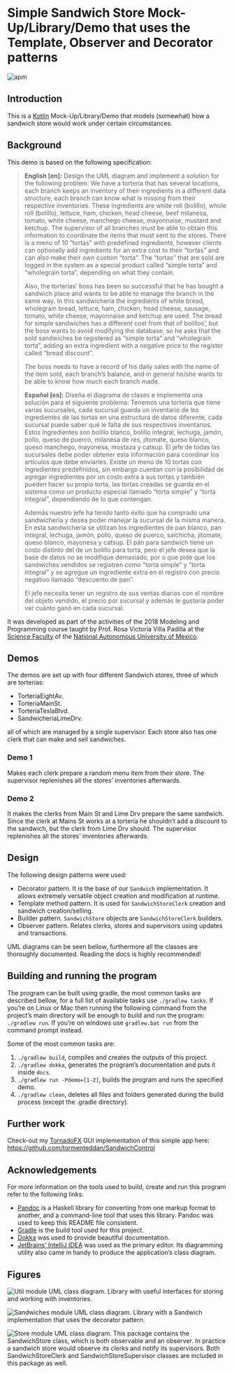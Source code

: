 # Simple Sandwich Store Mock-Up/Library/Demo that uses the Template, Observer and Decorator patterns

![apm](https://img.shields.io/apm/l/vim-mode.svg) 

## Introduction

This is a [Kotlin](https://kotlinlang.org) Mock-Up/Library/Demo that
models (somewhat) how a sandwich store would work under certain
circumstances.

## Background

This demo is based on the following specification:

> **English \[en\]:** Design the UML diagram and implement a solution
> for the following problem: We have a tortería that has several
> locations, each branch keeps an inventory of their ingredients in a
> different data structure, each branch can know what is missing from
> their respective inventories. These ingredients are white roll
> (bolillo), whole roll (bolillo), lettuce, ham, chicken, head cheese,
> beef milanesa, tomato, white cheese, manchego cheese, mayonnaise,
> mustard and ketchup. The supervisor of all branches must be able to
> obtain this information to coordinate the items that must sent to the
> stores. There is a menu of 10 “tortas” with predefined ingredients,
> however clients can optionally add ingredients for an extra cost to
> their “tortas” and can also make their own custom “torta”. The
> “tortas” that are sold are logged in the system as a special
> product called “simple torta” and “wholegrain torta”, depending on
> what they contain.
> 
> Also, the torterias’ boss has been so successful that he has bought a
> sandwich place and wants to be able to manage the branch in the same
> way. In this sandwichería the ingredients of white bread, wholegrain
> bread, lettuce, ham, chicken, head cheese, sausage, tomato, white
> cheese, mayonnaise and ketchup are used. The bread for simple
> sandwiches has a different cost from that of bolillos’, but the boss
> wants to avoid modifying the database, so he asks that the sold
> sandwiches be registered as “simple torta” and “wholegrain torta”,
> adding an extra ingredient with a negative price to the register
> called “bread discount”.
> 
> The boss needs to have a record of his daily sales with the name of
> the item sold, each branch’s balance, and in general he/she wants to
> be able to know how much each branch made.
> 
> **Español \[es\]:** Diseña el diagrama de clases e implementa una
> solución para el siguiente problema: Tenemos una tortería que tiene
> varias sucursales, cada sucursal guarda un inventario de los
> ingredientes de las tortas en una estructura de datos diferente, cada
> sucursal puede saber qué le falta de sus respectivos inventarios.
> Estos ingredientes son bolillo blanco, bolillo integral, lechuga,
> jamón, pollo, queso de puerco, milanesa de res, jitomate, queso
> blanco, queso manchego, mayonesa, mostaza y catsup. El jefe de todas
> las sucursales debe poder obtener esta información para coordinar los
> artículos que debe enviarles. Existe un menú de 10 tortas con
> ingredientes predefinidos, sin embargo cuentan con la posibilidad de
> agregar ingredientes por un costo extra a sus tortas y también pueden
> hacer su propia torta, las tortas creadas se guarda en el sistema como
> un producto especial llamado “torta simple” y “torta integral”,
> dependiendo de lo que contengan.
> 
> Además nuestro jefe ha tenido tanto éxito que ha comprado una
> sandwichería y desea poder manejar la sucursal de la misma manera. En
> esta sandwichería se utilizan los ingredientes de pan blanco, pan
> integral, lechuga, jamón, pollo, queso de puerco, salchicha, jitomate,
> queso blanco, mayonesa y catsup. El pan para sandwich tiene un costo
> distinto del de un bolillo para torta, pero el jefe desea que la base
> de datos no se modifique demasiado, por o que pide que los sandwiches
> vendidos se registren como “torta simple” y “torta integral” y se
> agregue un ingrediente extra en el registro con precio negativo
> llamado “descuento de pan”.
> 
> El jefe necesita tener un registro de sus ventas diarias con el nombre
> del objeto vendido, el precio por sucursal y además le gustaría poder
> ver cuánto ganó en cada sucursal.

It was developed as part of the activities of the 2018 Modeling and
Programming course taught by Prof. Rosa Victoria Villa Padilla at the
[Science Faculty](http://www.fciencias.unam.mx/) of the [National
Autonomous University of Mexico](https://www.unam.mx/).

## Demos

The demos are set up with four different Sandwich stores, three of which
are torterías:

  - TorteriaEightAv.
  - TorteriaMainSt.
  - TorteriaTeslaBlvd.
  - SandwicheriaLimeDrv.

all of which are managed by a single supervisor. Each store also has one
clerk that can make and sell sandwiches.

### Demo 1

Makes each clerk prepare a random menu item from their store. The
supervisor replenishes all the stores’ inventories afterwards.

### Demo 2

It makes the clerks from Main St and Lime Drv prepare the same sandwich.
Since the clerk at Mains St works at a tortería he shouldn’t add a
discount to the sandwich, but the clerk from Lime Drv should. The
supervisor replenishes all the stores’ inventories afterwards.

## Design

The following design patterns were used:

  - Decorator pattern. It is the base of our `Sandwich` implementation.
    It allows extremely versatile object creation and modification at
    runtime.
  - Template method pattern. It is used for `SandwichStoreClerk`
    creation and sandwich creation/selling.
  - Builder pattern. `SandwichStore` objects are `SandwichStoreClerk`
    builders.
  - Observer pattern. Relates clerks, stores and supervisors using
    updates and transactions.

UML diagrams can be seen bellow, furthermore all the classes are
thoroughly documented. Reading the docs is highly recommended\!

## Building and running the program

The program can be built using gradle, the most common tasks are
described bellow, for a full list of available tasks use `./gradlew
tasks`. If you’re on Linux or Mac then running the following command
from the project’s main directory will be enough to build and run the
program: `./gradlew run`. If you’re on windows use `gradlew.bat run`
from the command prompt instead.

Some of the most common tasks are:

1.  `./gradlew build`, compiles and creates the outputs of this project.
2.  `./gradlew dokka`, generates the program’s documentation and puts it
    inside `docs`.
3.  `./gradlew run -Pdemo=[1-2]`, builds the program and runs the
    specified demo.
4.  `./gradlew clean`, deletes all files and folders generated during
    the build process (except the .gradle directory).

## Further work

Check-out my [TornadoFX](https://github.com/edvin/tornadofx) GUI
implementation of this simple app here:
<https://github.com/tormenteddan/SandwichControl>

## Acknowledgements

For more information on the tools used to build, create and run this
program refer to the following links:

  - [Pandoc](https://pandoc.org/) is a Haskell library for converting
    from one markup format to another, and a command-line tool that uses
    this library. Pandoc was used to keep this README file consistent.
  - [Gradle](https://gradle.org/) is the build tool used for this
    project.
  - [Dokka](https://github.com/Kotlin/dokka) was used to provide
    beautiful documentation.
  - [JetBrains’ IntelliJ IDEA](https://www.jetbrains.com/idea/) was used
    as the primary editor. Its diagramming utility also came in handy to
    produce the application’s class diagram.

## Figures

![Util module UML class diagram. Library with useful interfaces for
storing and working with inventories.](media/util.png)

![Sandwiches module UML class diagram. Library with a Sandwich
implementation that uses the decorator pattern.](media/sandwiches.png)

![Store module UML class diagram. This package contains the
`SandwichStore` class, which is both observable and an observer. In
practice a sandwich store would observe its clerks and notify its
supervisors. Both `SandwichStoreClerk` and `SandwichStoreSupervisor`
classes are included in this package as well.](media/stores.png)
